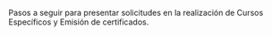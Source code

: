  Pasos a seguir para presentar solicitudes en la realización de Cursos Específicos y Emisión de certificados.